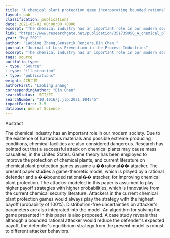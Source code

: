 ```yaml
---
title: "A chemical plant protection game incorporating bounded rational attackers and distribution-free uncertainties"
layout: pub
classification: publications
date: 2021-05-02 00:00:00 +0000
excerpt: "The chemical industry has an important role in our modern society. Due to the existence of hazardous materials and possible extreme producing conditions, chemical facilities are also considered dangerous. Research has pointed out that a successful attack on chemical plants may cause mass casualties, in the United States. Game theory has been employ..."
link: "https://www.researchgate.net/publication/351735050_A_chemical_plant_protection_game_incorporating_bounded_rational_attackers_and_distribution-free_uncertainties"
year: "May 2021"
author: "Laobing Zhang,Genserik Reniers,Bin Chen,"
journal: "Journal of Loss Prevention in the Process Industries"
excerpt: "The chemical industry has an important role in our modern society. Due to the existence of hazardous materials and possible extreme producing conditions, chemical facilities are also considered dangerous. Research has pointed out that a successful attack on chemical plants may cause mass casualties, in the United States. Game theory has been employ..."
tags: source
portfolio-type: 
- type: "Source"
- type: "illustration"
- type: "publications"
weight: JCR二区
authorFirst: "Laobing Zhang"
correspondingAuthor: "Bin Chen"
searchStatus:  SCI/EI
searchNumber: "10.1016/j.jlp.2021.104545"
impactFactors: 3.5
database: Web of Science
---
```

Abstract

The chemical industry has an important role in our modern society. Due to the existence of hazardous materials and possible extreme producing conditions, chemical facilities are also considered dangerous. Research has pointed out that a successful attack on chemical plants may cause mass casualties, in the United States. Game theory has been employed to improve the protection of chemical plants, and current literature on chemical plant protection games assume a ��rational�� attacker. The present paper studies a game-theoretic model, which is played by a rational defender and a ��bounded rational�� attacker, for improving chemical plant protection. The attacker modeled in this paper is assumed to play higher payoff strategies with higher probabilities, which is innovative from the current chemical security literature. Attackers in the current chemical plant protection games would always play the strategy with the highest payoff (probability of 100%). Distribution-free uncertainties on attacker's parameters are also integrated into the model. An algorithm for solving the game presented in this paper is also proposed. A case study reveals that although a bounded rational attacker would reduce the defender's expected payoff, the defender's equilibrium strategy from the present model is robust to different attacker behaviors.